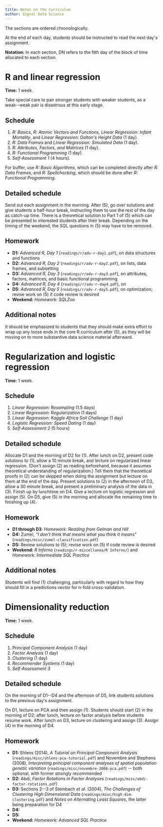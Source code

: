 ```yaml
---
title: Notes on the Curriculum
author: Signal Data Science
---
```


The sections are ordered chronologically.

At the end of each day, students should be instructed to read the next day's assignment.

**Notation:** In each section, DN refers to the Nth day of the block of time allocated to each section.

R and linear regression
=======================

**Time:** 1 week.

Take special care to pair stronger students with weaker students, as a weak--weak pair is disastrous at this early stage.

Schedule
--------

1. *R: Basics*, *R: Atomic Vectors and Functions*, *Linear Regression: Infant Mortality*, and *Linear Regression: Galton's Height Data* (1 day).
2. *R: Data Frames* and *Linear Regression: Simulated Data* (1 day).
3. *R: Attributes, Factors, and Matrices* (1 day).
4. *R: Functional Programming* (1 day).
5. *Self-Assessment 1* (4 hours).

For buffer, use *R: Basic Algorithms*, which can be completed directly after *R: Data Frames*, and *R: Spellchecking*, which should be done after *R: Functional Programming*.

Detailed schedule
-----------------

Send out each assignment in the morning. After (5), go over solutions and give students a half-hour break, instructing them to use the rest of the day as catch-up time. There is a theoretical solution to Part 1 of (5) which can be presented to interested students after their break. Depending on the timing of the weekend, the SQL questions in (5) may have to be removed.

Homework
--------

* **D1:** *Advanced R, Day 1* (`readings/r/adv-r-day1.pdf`), on data structures and functions
* **D2:** *Advanced R, Day 2* (`readings/r/adv-r-day2.pdf`), on lists, data frames, and subsetting
* **D3:** *Advanced R, Day 3* (`readings/r/adv-r-day3.pdf`), on attributes, factors, matrices, and basic functional programming
* **D4:** *Advanced R, Day 4* (`readings/r/adv-r-day4.pdf`), on 
* **D5:** *Advanced R, Day 5* (`readings/r/adv-r-day5.pdf`), on optimization; revise work on (5) if code review is desired
* **Weekend:** *Homework: SQLZoo*

Additional notes
----------------

It should be emphasized to students that they should make extra effort to wrap up any loose ends in the core R curriculum after (5), as they will be moving on to more substantive data science material afterward.

Regularization and logistic regression
======================================

**Time:** 1 week.

Schedule
--------

1. *Linear Regression: Resampling* (1.5 days)
2. *Linear Regression: Regularization* (1 days)
3. *Linear Regression: Kaggle Africa Soil Challenge* (1 day)
4. *Logistic Regression: Speed Dating* (1 day)
5. *Self-Assessment 2* (5 hours)

Detailed schedule
-----------------

Allocate D1 and the morning of D2 for (1). After lunch on D2, present code solutions to (1), allow a 10 minute break, and lecture on regularized linear regression. (Don't assign (2) as reading beforehand, because it assumes theoretical understanding of regularization.) Tell them that the theoretical proofs in (2) can be skipped when doing the assignment but lecture on them at the end of the day. Present solutions to (2) in the afternoon of D3, allow a 30 minute break, and present a preliminary analysis of the data in (3). Finish up by lunchtime on D4. Give a lecture on logistic regression and assign (5). On D5, give (5) in the morning and allocate the remaining time to finishing up (4).

Homework
--------

* **D1 through D3**: *Homework: Reading from Gelman and Hill*
* **D4:** Zumel, *"I don't think that means what you think it means"* (`readings/misc/zumel-classification.pdf`)
* **D5:** Review solutions to (5); revise work on (5) if code review is desired
* **Weekend:** *R Inferno* (`readings/r-miscellanea/R Inferno/`) and *Homework: Intermediate SQL Practice*

Additional notes
----------------

Students will find (1) challenging, particularly with regard to how they should fill in a predictions vector for n-fold cross-validation.

Dimensionality reduction
========================

**Time:** 1 week.

Schedule
--------

1. *Principal Component Analysis* (1 day)
2. *Factor Analysis* (1 day)
3. *Clustering* (1 day)
4. *Recommender Systems* (1 day)
5. *Self-Assessment 3*

Detailed schedule
-----------------

On the morning of D1--D4 and the afternoon of D5, link students solutions to the previous day's assignment.

On D1, lecture on PCA and then assign (1). Students should start (2) in the morning of D2; after lunch, lecture on factor analysis before students resume work. After lunch on D3, lecture on clustering and assign (3). Assign (4) in the morning of D4.

Homework
--------

* **D1:** Shlens (2014), *A Tutorial on Principal Component Analysis* (`readings/misc/shlens-pca-tutorial.pdf`) and Novembre and Stephens (2008), *Interpreting principal component analyses of spatial population genetic variation* (`readings/misc/novembre-2008-pca.pdf`) -- both optional, with former strongly recommended
* **D2:** Abdi, *Factor Rotations in Factor Analyses* (`readings/misc/abdi-factor-rotations.pdf`)
* **D3:** Sections 2--3 of Steinbach *et al.* (2004), *The Challenges of Clustering High Dimensional Data* (`readings/misc/high-dim-clustering.pdf`) and *Notes on Alternating Least Squares*, the latter being preparation for D4
* **D4:** 
* **D5:** 
* **Weekend:** *Homework: Advanced SQL Practice*

